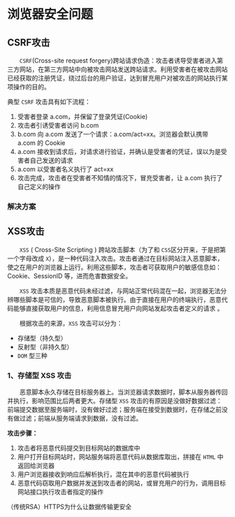 # **浏览器安全问题**

## **CSRF攻击**

&emsp;&emsp;`CSRF`(Cross-site request forgery)跨站请求伪造：攻击者诱导受害者进入第三方网站，在第三方网站中向被攻击网站发送跨站请求。利用受害者在被攻击网站已经获取的注册凭证，绕过后台的用户验证，达到冒充用户对被攻击的网站执行某项操作的目的。

典型 `CSRF` 攻击具有如下流程：
1. 受害者登录 a.com，并保留了登录凭证(Cookie)
2. 攻击者引诱受害者访问 b.com
3. b.com 向 a.com 发送了一个请求：a.com/act=xx。浏览器会默认携带 a.com 的 Cookie
4. a.com 接收到请求后，对请求进行验证，并确认是受害者的凭证，误以为是受害者自己发送的请求
5. a.com 以受害者名义执行了 act=xx
6. 攻击完成，攻击者在受害者不知情的情况下，冒充受害者，让 a.com 执行了自己定义的操作

### 解决方案

## **XSS攻击**

&emsp;&emsp;`XSS` ( Cross-Site Scripting ) 跨站攻击脚本（为了和 `CSS`区分开来，于是把第一个字母改成 `X`），是一种代码注入攻击。攻击者通过在目标网站注入恶意脚本，使之在用户的浏览器上运行。利用这些脚本，攻击者可获取用户的敏感信息如：Cookie、SessionID 等，进而危害数据安全。

&emsp;&emsp;`XSS` 攻击本质是恶意代码未经过滤，与网站正常代码混在一起，浏览器无法分辨哪些脚本是可信的，导致恶意脚本被执行。由于直接在用户的终端执行，恶意代码能够直接获取用户的信息，利用信息冒充用户向网站发起攻击者定义的请求 。

&emsp;&emsp;根据攻击的来源，`XSS` 攻击可以分为：
- 存储型（持久型）
- 反射型（非持久型）
- `DOM` 型三种

### **1、存储型 XSS 攻击**

&emsp;&emsp;恶意脚本永久存储在目标服务器上。当浏览器请求数据时，脚本从服务器传回并执行，影响范围比后两者更大。存储型 `XSS` 攻击的有原因是没做好数据过滤：前端提交数据至服务端时，没有做好过滤；服务端在接受到数据时，在存储之前没有做过滤；前端从服务端请求到数据，没有过滤。

**攻击步骤：**
1. 攻击者将恶意代码提交到目标网站的数据库中
2. 用户打开目标网站时，网站服务端将恶意代码从数据库取出，拼接在 `HTML` 中返回给浏览器
3. 用户浏览器接收到响应后解析执行，混在其中的恶意代码被执行
4. 恶意代码窃取用户数据并发送到攻击者的网站，或冒充用户的行为，调用目标网站接口执行攻击者指定的操作

（传统RSA）HTTPS为什么让数据传输更安全
